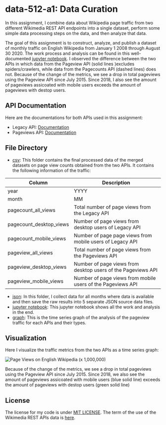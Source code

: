 # data-512-a1: Data Curation

In this assignment, I combine data about Wikipedia page traffic from two different Wikimedia REST API endpoints into a single dataset, perform some simple data processing steps on the data, and then analyze that data.

The goal of this assignment is to construct, analyze, and publish a dataset of monthly traffic on English Wikipedia from January 1 2008 through August 30 2020. The work process and analysis can be found in this well-documented [jupyter notebook](data_512_a1.ipynb). I observed the difference between the two APIs in which data from the Pageview API (solid lines )excludes spiders/crawlers, while data from the Pagecounts API (dashed lines) does not. Because of the change of the metrics, we see a drop in total pageviews using the Pageview API since July 2015. Since 2018, I also see the amount of pageviews assicoated with mobile users exceeds the amount of pageviews with destop users.

## API Documentation
Here are the documentations for both APIs used in this assignment:
- Legacy API: [Documentation](https://wikitech.wikimedia.org/wiki/Analytics/AQS/Legacy_Pagecounts)
- Pageviews API: [Documentation](https://wikitech.wikimedia.org/wiki/Analytics/AQS/Pageviews)

## File Directory
* [csv](csv): This folder contains the final processed data of the merged datasets on page view counts obtained from the two APIs. It contains the following information of the traffic:

| Column | Description | 
| ------ | ------ |
| year | YYYY | 
| month | MM | 
|pagecount_all_views| Total number of page views from the Legacy API|
|pagecount_desktop_views | Number of page views from desktop users of Legacy API|
|pagecount_mobile_views	| Number of page page views from mobile users of Legacy API|
|pageview_all_views| Total number of page views from the Pageviews API|
|pageview_desktop_views| Number of page views from desktop users of the Pageviews API|
|pageview_mobile_views| Number of page views from mobile users of the Pageviews API|

* [json](json): In this folder, I collect data for all months where data is available and then save the raw results into 5 separate JSON source data files.
* [jupyter notebook](data_512_a1.ipynb): This jupyter notebook shows all the work and analysis in the end. 
* [graph](en-wikipedia_traffic_200712-202008-fig): This is the time series graph of the analysis of the pageview traffic for each APIs and their types.

## Visualization
Here I visualize the traffic metrics from the two APIs as a time series graph:

![Page Views on English Wikipedia (x 1,000,000)](en-wikipedia_traffic_200712-202008-fig.png)

Because of the change of the metrics, we see a drop in total pageviews using the Pageview API since July 2015. Since 2018, we also see the amount of pageviews assicoated with mobile users (blue solid line) exceeds the amount of pageviews with destop users (green solid line)

## License
The license for my code is under [MIT LICENSE](LICENSE). 
The term of the use of the Wikimedia REST APIs data is [here](https://www.mediawiki.org/wiki/REST_API#Terms_and_conditions).

